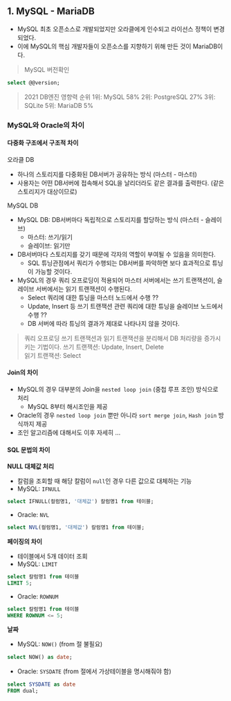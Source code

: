 ## 1. MySQL - MariaDB

- MySQL 최초 오픈소스로 개발되었지만 오라클에게 인수되고 라이선스 정책이 변경되었다.
- 이에 MySQL의 핵심 개발자들이 오픈소스를 지향하기 위해 만든 것이 MariaDB이다.

> MySQL 버전확인
```sql
select @@version;
```

> 2021 DB엔진 영향력 순위
1위: MySQL 58%
2위: PostgreSQL 27%
3위: SQLite
5위: MariaDB 5%


### MySQL와 Oracle의 차이

#### 다중화 구조에서 구조적 차이
오라클 DB
- 하나의 스토리지를 다중화된 DB서버가 공유하는 방식 (마스터 - 마스터)
- 사용자는 어떤 DB서버에 접속해서 SQL을 날리더라도 같은 결과를 출력한다. (같은 스토리지가 대상이므로)

MySQL DB
- MySQL DB: DB서버마다 독립적으로 스토리지를 할당하는 방식 (마스터 - 슬레이브)
  - 마스터: 쓰기/읽기
  - 슬레이브: 읽기만
- DB서버마다 스토리지를 갖기 때문에 각자의 역할이 부여될 수 있음을 의미한다.
  - SQL 튜닝관점에서 쿼리가 수행되는 DB서버를 파악하면 보다 효과적으로 튜닝이 가능할 것이다.
- MySQL의 경우 쿼리 오프로딩이 적용되어 마스터 서버에서는 쓰기 트랜잭션이, 슬레이브 서버에서는 읽기 트랜잭션이 수행된다.
  - Select 쿼리에 대한 튜닝을 마스터 노드에서 수행 ??
  - Update, Insert 등 쓰기 트랜잭션 관련 쿼리에 대한 튜닝을 슬레이브 노드에서 수행 ??
  - DB 서버에 따라 튜닝의 결과가 제대로 나타나지 않을 것이다.


> 쿼리 오프로딩
쓰기 트랜잭션과 읽기 트랜잭션을 분리해서 DB 처리량을 증가시키는 기법이다.
쓰기 트랜잭션: Update, Insert, Delete    
읽기 트랜잭션: Select


#### Join의 차이
- MySQL의 경우 대부분의 Join을 `nested loop join` (중첩 루프 조인) 방식으로 처리
  - MySQL 8부터 해시조인을 제공
- Oracle의 경우 `nested loop join` 뿐만 아니라 `sort merge join`, `Hash join` 방식까지 제공 
- 조인 알고리즘에 대해서도 이후 자세히 ...


#### SQL 문법의 차이 

**NULL 대체값 처리**
- 칼럼을 조회할 때 해당 칼럼이 `null`인 경우 다른 값으로 대체하는 기능
- MySQL: `IFNULL`
```sql
select IFNULL(컬럼명1, '대체값') 칼럼명1 from 테이블;
```
- Oracle: `NVL`
```sql
select NVL(컬럼명1, '대체값') 칼럼명1 from 테이블;
```

**페이징의 차이**
- 테이블에서 5개 데이터 조회
- MySQL: `LIMIT`
```sql
select 칼럼명1 from 테이블
LIMIT 5;
```
- Oracle: `ROWNUM`
```sql
select 칼럼명1 from 테이블
WHERE ROWNUM <= 5;
```

**날짜**
- MySQL: `NOW()` (from 절 불필요)
```sql
select NOW() as date;
```
- Oracle: `SYSDATE` (from 절에서 가상테이블을 명시해줘야 함)
```sql
select SYSDATE as date 
FROM dual;
```

